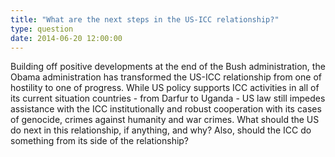 ```yaml
---
title: "What are the next steps in the US-ICC relationship?"
type: question
date: 2014-06-20 12:00:00
---
```

Building off positive developments at the end of the Bush administration, the Obama administration has transformed the US-ICC relationship from one of hostility to one of progress. While US policy supports ICC activities in all of its current situation countries - from Darfur to Uganda - US law still impedes assistance with the ICC institutionally and robust cooperation with its cases of genocide, crimes against humanity and war crimes. What should the US do next in this relationship, if anything, and why? Also, should the ICC do something from its side of the relationship?